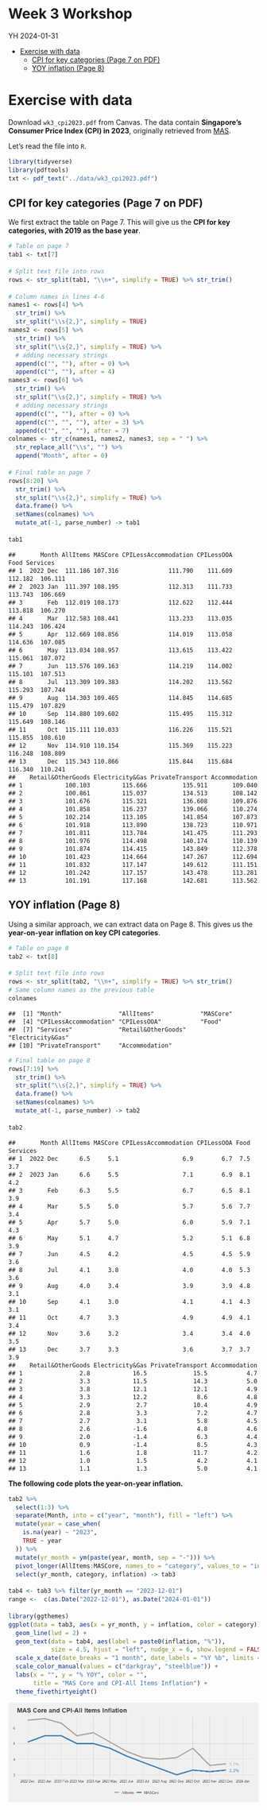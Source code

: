 Week 3 Workshop
================
YH
2024-01-31

- [Exercise with data](#exercise-with-data)
  - [CPI for key categories (Page 7 on
    PDF)](#cpi-for-key-categories-page-7-on-pdf)
  - [YOY inflation (Page 8)](#yoy-inflation-page-8)

# Exercise with data

Download `wk3_cpi2023.pdf` from Canvas. The data contain **Singapore’s
Consumer Price Index (CPI) in 2023**, originally retrieved from
[MAS](https://www.mas.gov.sg/monetary-policy/consumer-price-developments).

Let’s read the file into `R`.

``` r
library(tidyverse)
library(pdftools)
txt <- pdf_text("../data/wk3_cpi2023.pdf")
```

## CPI for key categories (Page 7 on PDF)

We first extract the table on Page 7. This will give us the **CPI for
key categories, with 2019 as the base year**.

``` r
# Table on page 7
tab1 <- txt[7]

# Split text file into rows
rows <- str_split(tab1, "\\n+", simplify = TRUE) %>% str_trim()
  
# Column names in lines 4-6
names1 <- rows[4] %>%
  str_trim() %>%
  str_split("\\s{2,}", simplify = TRUE)
names2 <- rows[5] %>%
  str_trim() %>%
  str_split("\\s{2,}", simplify = TRUE) %>%
  # adding necessary strings
  append(c("", ""), after = 0) %>%
  append(c("", ""), after = 4)
names3 <- rows[6] %>%
  str_trim() %>%
  str_split("\\s{2,}", simplify = TRUE) %>%
  # adding necessary strings
  append(c("", ""), after = 0) %>%
  append(c("", "", ""), after = 3) %>%
  append(c("", "", ""), after = 7)
colnames <- str_c(names1, names2, names3, sep = " ") %>% 
  str_replace_all("\\s", "") %>%
  append("Month", after = 0)

# Final table on page 7
rows[8:20] %>%
  str_trim() %>%
  str_split("\\s{2,}", simplify = TRUE) %>%
  data.frame() %>%
  setNames(colnames) %>%
  mutate_at(-1, parse_number) -> tab1

tab1
```

    ##       Month AllItems MASCore CPILessAccommodation CPILessOOA    Food Services
    ## 1  2022 Dec  111.186 107.316              111.790    111.609 112.182  106.111
    ## 2  2023 Jan  111.397 108.195              112.313    111.733 113.743  106.669
    ## 3       Feb  112.019 108.173              112.622    112.444 113.818  106.270
    ## 4       Mar  112.583 108.441              113.233    113.035 114.243  106.424
    ## 5       Apr  112.669 108.856              114.019    113.058 114.636  107.085
    ## 6       May  113.034 108.957              113.615    113.422 115.061  107.072
    ## 7       Jun  113.576 109.163              114.219    114.002 115.101  107.513
    ## 8       Jul  113.309 109.383              114.202    113.562 115.293  107.744
    ## 9       Aug  114.303 109.465              114.845    114.685 115.479  107.829
    ## 10      Sep  114.880 109.602              115.495    115.312 115.649  108.146
    ## 11      Oct  115.111 110.033              116.226    115.521 115.855  108.610
    ## 12      Nov  114.910 110.154              115.369    115.223 116.248  108.809
    ## 13      Dec  115.343 110.866              115.844    115.684 116.340  110.241
    ##    Retail&OtherGoods Electricity&Gas PrivateTransport Accommodation
    ## 1            100.103         115.666          135.911       109.040
    ## 2            100.861         115.037          134.513       108.142
    ## 3            101.676         115.321          136.608       109.876
    ## 4            101.858         116.237          139.066       110.274
    ## 5            102.214         113.105          141.854       107.873
    ## 6            101.918         113.890          138.723       110.971
    ## 7            101.811         113.784          141.475       111.293
    ## 8            101.976         114.498          140.174       110.139
    ## 9            101.874         114.415          143.849       112.378
    ## 10           101.423         114.664          147.267       112.694
    ## 11           101.832         117.147          149.612       111.151
    ## 12           101.242         117.157          143.478       113.281
    ## 13           101.191         117.168          142.681       113.562

## YOY inflation (Page 8)

Using a similar approach, we can extract data on Page 8. This gives us
the **year-on-year inflation on key CPI categories**.

``` r
# Table on page 8
tab2 <- txt[8]

# Split text file into rows
rows <- str_split(tab2, "\\n+", simplify = TRUE) %>% str_trim()
# Same column names as the previous table
colnames
```

    ##  [1] "Month"                "AllItems"             "MASCore"             
    ##  [4] "CPILessAccommodation" "CPILessOOA"           "Food"                
    ##  [7] "Services"             "Retail&OtherGoods"    "Electricity&Gas"     
    ## [10] "PrivateTransport"     "Accommodation"

``` r
# Final table on page 8
rows[7:19] %>%
  str_trim() %>%
  str_split("\\s{2,}", simplify = TRUE) %>%
  data.frame() %>%
  setNames(colnames) %>%
  mutate_at(-1, parse_number) -> tab2

tab2
```

    ##       Month AllItems MASCore CPILessAccommodation CPILessOOA Food Services
    ## 1  2022 Dec      6.5     5.1                  6.9        6.7  7.5      3.7
    ## 2  2023 Jan      6.6     5.5                  7.1        6.9  8.1      4.2
    ## 3       Feb      6.3     5.5                  6.7        6.5  8.1      3.9
    ## 4       Mar      5.5     5.0                  5.7        5.6  7.7      3.4
    ## 5       Apr      5.7     5.0                  6.0        5.9  7.1      4.3
    ## 6       May      5.1     4.7                  5.2        5.1  6.8      3.9
    ## 7       Jun      4.5     4.2                  4.5        4.5  5.9      3.6
    ## 8       Jul      4.1     3.8                  4.0        4.0  5.3      3.6
    ## 9       Aug      4.0     3.4                  3.9        3.9  4.8      3.1
    ## 10      Sep      4.1     3.0                  4.1        4.1  4.3      3.1
    ## 11      Oct      4.7     3.3                  4.9        4.9  4.1      3.4
    ## 12      Nov      3.6     3.2                  3.4        3.4  4.0      3.5
    ## 13      Dec      3.7     3.3                  3.6        3.7  3.7      3.9
    ##    Retail&OtherGoods Electricity&Gas PrivateTransport Accommodation
    ## 1                2.8            16.5             15.5           4.7
    ## 2                3.3            11.5             14.3           5.0
    ## 3                3.8            12.1             12.1           4.9
    ## 4                3.3            12.2              8.6           4.8
    ## 5                2.9             2.7             10.4           4.9
    ## 6                2.8             3.3              7.2           4.7
    ## 7                2.7             3.1              5.8           4.5
    ## 8                2.6            -1.6              4.8           4.6
    ## 9                2.0            -1.4              6.3           4.4
    ## 10               0.9            -1.4              8.5           4.3
    ## 11               1.6             1.8             11.7           4.2
    ## 12               1.0             1.5              4.2           4.1
    ## 13               1.1             1.3              5.0           4.1

**The following code plots the year-on-year inflation.**

``` r
tab2 %>%
  select(1:3) %>%
  separate(Month, into = c("year", "month"), fill = "left") %>%
  mutate(year = case_when(
    is.na(year) ~ "2023",
    TRUE ~ year
  )) %>%
  mutate(yr_month = ym(paste(year, month, sep = "-"))) %>%
  pivot_longer(AllItems:MASCore, names_to = "category", values_to = "inflation") %>%
  select(yr_month, category, inflation) -> tab3

tab4 <- tab3 %>% filter(yr_month == "2023-12-01")
range <-  c(as.Date("2022-12-01"), as.Date("2024-01-01"))

library(ggthemes)
ggplot(data = tab3, aes(x = yr_month, y = inflation, color = category)) +
  geom_line(lwd = 2) +
  geom_text(data = tab4, aes(label = paste0(inflation, "%")), 
            size = 4.5, hjust = "left", nudge_x = 6, show.legend = FALSE) +
  scale_x_date(date_breaks = "1 month", date_labels = "%Y %b", limits = range) +
  scale_color_manual(values = c("darkgray", "steelblue")) +
  labs(x = "", y = "% YOY", color = "", 
       title = "MAS Core and CPI-All Items Inflation") +
  theme_fivethirtyeight()
```

![](03-workshop_files/figure-gfm/unnamed-chunk-4-1.png)<!-- -->
